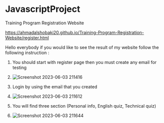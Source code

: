 # JavascriptProject

Training Program Registration Website

https://ahmadalshobaki20.github.io/Training-Program-Registration-Website/register.html

Hello everybody if you would like to see the result of my website follow the following instruction :

1. You should start with register page then you must create any email for testing 
2. ![Screenshot 2023-06-03 211416](https://github.com/AhmadAlshobaki20/Training-Program-Registration-Website/assets/127348872/8b247860-8985-47ed-a09e-6f8d3891993b)

3. Login by using the email that you created
4.  ![Screenshot 2023-06-03 211612](https://github.com/AhmadAlshobaki20/Training-Program-Registration-Website/assets/127348872/2b18159c-dfbd-49ae-a60d-840bee04fbae)

5. You will find three section (Personal info, English quiz, Technical quiz) 
6. ![Screenshot 2023-06-03 211644](https://github.com/AhmadAlshobaki20/Training-Program-Registration-Website/assets/127348872/4f136425-6fc2-4248-90a5-29e0284cd032)


